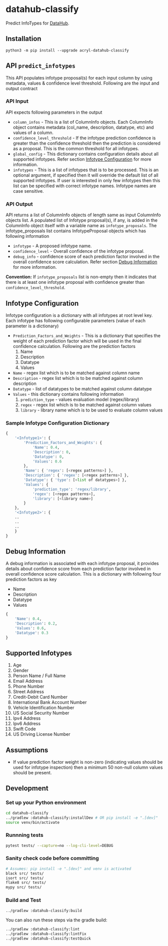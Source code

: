 # datahub-classify

Predict InfoTypes for [DataHub](https://datahubproject.io/).

## Installation

`python3 -m pip install --upgrade acryl-datahub-classify`

## API `predict_infotypes`

This API populates infotype proposal(s) for each input column by using metadata, values & confidence level threshold. Following are the input and output contract

### API Input

API expects following parameters in the output

- `column_infos` - This is a list of ColumnInfo objects. Each ColumnInfo object contains metadata (col_name, description, datatype, etc) and values of a column.
- `confidence_level_threshold` - If the infotype prediction confidence is greater than the confidence threshold then the prediction is considered as a proposal. This is the common threshold for all infotypes.
- `global_config` - This dictionary contains configuration details about all supported infotypes. Refer section [Infotype Configuration](#infotype-configuration) for more information.
- `infotypes` - This is a list of infotypes that is to be processed. This is an optional argument, if specified then it will override the default list of all supported infotypes. If user is interested in only few infotypes then this list can be specified with correct infotype names. Infotype names are case sensitive.

### API Output

API returns a list of ColumnInfo objects of length same as input ColumnInfo objects list. A populated list of Infotype proposal(s), if any, is added in the ColumnInfo object itself with a variable name as `infotype_proposals`. The infotype_proposals list contains InfotypeProposal objects which has following information

- `infotype` - A proposed infotype name.
- `confidence_level` - Overall confidence of the infotype proposal.
- `debug_info` - confidence score of each prediction factor involved in the overall confidence score calculation. Refer section [Debug Information](#debug-information) for more information.

**Convention:**
If `infotype_proposals` list is non-empty then it indicates that there is at least one infotype proposal with confidence greater than `confidence_level_threshold`.

## Infotype Configuration

Infotype configuration is a dictionary with all infotypes at root level key. Each infotype has following configurable parameters (value of each parameter is a dictionary)

- `Prediction_Factors_and_Weights` - This is a dictionary that specifies the weight of each prediction factor which will be used in the final confidence calculation. Following are the prediction factors
  1. Name
  2. Description
  3. Datatype
  4. Values
- `Name` - regex list which is to be matched against column name
- `Description` - regex list which is to be matched against column description
- `Datatype` - list of datatypes to be matched against column datatype
- `Values` - this dictionary contains following information
  1. `prediction_type` - values evaluation model (regex/library)
  2. `regex` - regex list which is to be matched against column values
  3. `library` - library name which is to be used to evaluate column values

### Sample Infotype Configuration Dictionary

```python
{
    '<Infotype1>': {
        'Prediction_Factors_and_Weights': {
            'Name': 0.4,
            'Description': 0,
            'Datatype': 0,
            'Values': 0.6
        },
        'Name': { 'regex': [<regex patterns>] },
        'Description': { 'regex': [<regex patterns>] },
        'Datatype': { 'type': [<list of datatypes>] },
        'Values': {
            'prediction_type': 'regex/library',
            'regex': [<regex patterns>],
            'library': [<library name>]
        }
    },
    '<Infotype2>': {
    ..
    ..
    ..
    }
}
```

## Debug Information

A debug information is associated with each infotype proposal, it provides details about confidence score from each prediction factor involved in overall confidence score calculation. This is a dictionary with following four prediction factors as key

- Name
- Description
- Datatype
- Values

```python
{
    'Name': 0.4,
    'Description': 0.2,
    'Values': 0.6,
    'Datatype': 0.3
}
```

## Supported Infotypes

1. Age
2. Gender
3. Person Name / Full Name
4. Email Address
5. Phone Number
6. Street Address
7. Credit-Debit Card Number
8. International Bank Account Number
9. Vehicle Identification Number
10. US Social Security Number
11. Ipv4 Address
12. Ipv6 Address
13. Swift Code
14. US Driving License Number

## Assumptions

- If value prediction factor weight is non-zero (indicating values should be used for infotype inspection) then a minimum 50 non-null column values should be present.

## Development

### Set up your Python environment

```sh
cd datahub-classify
../gradlew :datahub-classify:installDev # OR pip install -e ".[dev]"
source venv/bin/activate
```

### Runnning tests

```sh
pytest tests/ --capture=no --log-cli-level=DEBUG
```

### Sanity check code before committing

```sh
# Assumes: pip install -e ".[dev]" and venv is activated
black src/ tests/
isort src/ tests/
flake8 src/ tests/
mypy src/ tests/
```

### Build and Test

```sh
../gradlew :datahub-classify:build
```

You can also run these steps via the gradle build:

```sh
../gradlew :datahub-classify:lint
../gradlew :datahub-classify:lintFix
../gradlew :datahub-classify:testQuick
```
